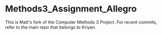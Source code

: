 Methods3_Assignment_Allegro
===========================

This is Matt's fork of the Computer Methods 3 Project. For recent commits, refer to the main repo that belongs to Kriyen.
